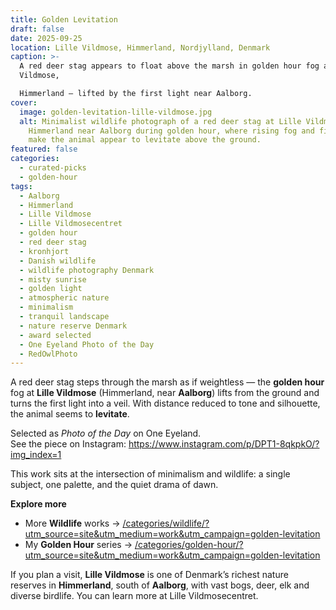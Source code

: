 ```yaml
---
title: Golden Levitation
draft: false
date: 2025-09-25
location: Lille Vildmose, Himmerland, Nordjylland, Denmark
caption: >-
  A red deer stag appears to float above the marsh in golden hour fog at Lille
  Vildmose,

  Himmerland — lifted by the first light near Aalborg.
cover:
  image: golden-levitation-lille-vildmose.jpg
  alt: Minimalist wildlife photograph of a red deer stag at Lille Vildmose in
    Himmerland near Aalborg during golden hour, where rising fog and first light
    make the animal appear to levitate above the ground.
featured: false
categories:
  - curated-picks
  - golden-hour
tags:
  - Aalborg
  - Himmerland
  - Lille Vildmose
  - Lille Vildmosecentret
  - golden hour
  - red deer stag
  - kronhjort
  - Danish wildlife
  - wildlife photography Denmark
  - misty sunrise
  - golden light
  - atmospheric nature
  - minimalism
  - tranquil landscape
  - nature reserve Denmark
  - award selected
  - One Eyeland Photo of the Day
  - RedOwlPhoto
---
```

A red deer stag steps through the marsh as if weightless — the **golden hour** fog at **Lille Vildmose** (Himmerland, near **Aalborg**) lifts from the ground and turns the first light into a veil. With distance reduced to tone and silhouette, the animal seems to **levitate**.

Selected as *Photo of the Day* on One Eyeland.  
See the piece on Instagram: https://www.instagram.com/p/DPT1-8qkpkO/?img_index=1

This work sits at the intersection of minimalism and wildlife: a single subject, one palette, and the quiet drama of dawn.

**Explore more**  
- More **Wildlife** works → [/categories/wildlife/?utm_source=site&utm_medium=work&utm_campaign=golden-levitation](/categories/wildlife/?utm_source=site&utm_medium=work&utm_campaign=golden-levitation)  
- My **Golden Hour** series → [/categories/golden-hour/?utm_source=site&utm_medium=work&utm_campaign=golden-levitation](/categories/golden-hour/?utm_source=site&utm_medium=work&utm_campaign=golden-levitation)

If you plan a visit, **Lille Vildmose** is one of Denmark’s richest nature reserves in **Himmerland**, south of **Aalborg**, with vast bogs, deer, elk and diverse birdlife. You can learn more at Lille Vildmosecentret.

<!--more-->

